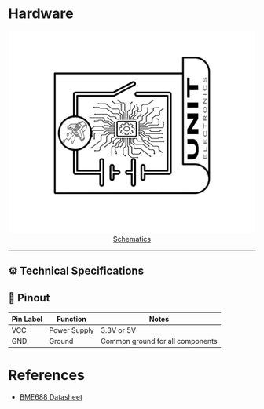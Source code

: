 # Hardware

<div align="center">
<a href="#"><img src="resources/Schematics_icon.jpg?raw=false" width="500px"><br/> Schematics</a>
</div>

---


## ⚙️ Technical Specifications





## 🔌 Pinout

<div align="center">

| Pin Label | Function    | Notes                             |
|-----------|-------------|-----------------------------------|
| VCC       | Power Supply| 3.3V or 5V                       |
| GND       | Ground      | Common ground for all components  |

</div>



# References

- [BME688 Datasheet](https://product.tdk.com/system/files/dam/doc/product/sensor/pressure/capacitive-pressure/data_sheet/ds-000177-icp-10111-v1.3.pdf)